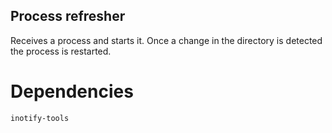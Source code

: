 ## Process refresher
Receives a process and starts it. Once a change in the directory is detected the process is restarted.

# Dependencies 
	inotify-tools
